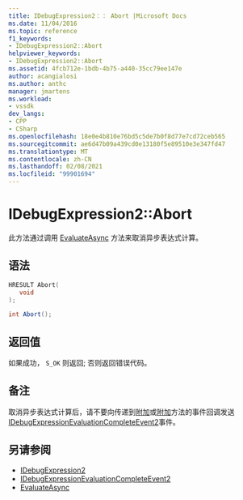 ```yaml
---
title: IDebugExpression2：： Abort |Microsoft Docs
ms.date: 11/04/2016
ms.topic: reference
f1_keywords:
- IDebugExpression2::Abort
helpviewer_keywords:
- IDebugExpression2::Abort
ms.assetid: 4fcb712e-1bdb-4b75-a440-35cc79ee147e
author: acangialosi
ms.author: anthc
manager: jmartens
ms.workload:
- vssdk
dev_langs:
- CPP
- CSharp
ms.openlocfilehash: 18e0e4b810e76bd5c5de7b0f8d77e7cd72ceb565
ms.sourcegitcommit: ae6d47b09a439cd0e13180f5e89510e3e347fd47
ms.translationtype: MT
ms.contentlocale: zh-CN
ms.lasthandoff: 02/08/2021
ms.locfileid: "99901694"
---
```

# <a name="idebugexpression2abort"></a>IDebugExpression2::Abort
此方法通过调用 [EvaluateAsync](../../../extensibility/debugger/reference/idebugexpression2-evaluateasync.md) 方法来取消异步表达式计算。

## <a name="syntax"></a>语法

```cpp
HRESULT Abort(
   void
);
```

```csharp
int Abort();
```

## <a name="return-value"></a>返回值
 如果成功， `S_OK` 则返回; 否则返回错误代码。

## <a name="remarks"></a>备注
 取消异步表达式计算后，请不要向传递到[附加](../../../extensibility/debugger/reference/idebugprogram2-attach.md)或[附加](../../../extensibility/debugger/reference/idebugengine2-attach.md)方法的事件回调发送[IDebugExpressionEvaluationCompleteEvent2](../../../extensibility/debugger/reference/idebugexpressionevaluationcompleteevent2.md)事件。

## <a name="see-also"></a>另请参阅
- [IDebugExpression2](../../../extensibility/debugger/reference/idebugexpression2.md)
- [IDebugExpressionEvaluationCompleteEvent2](../../../extensibility/debugger/reference/idebugexpressionevaluationcompleteevent2.md)
- [EvaluateAsync](../../../extensibility/debugger/reference/idebugexpression2-evaluateasync.md)
